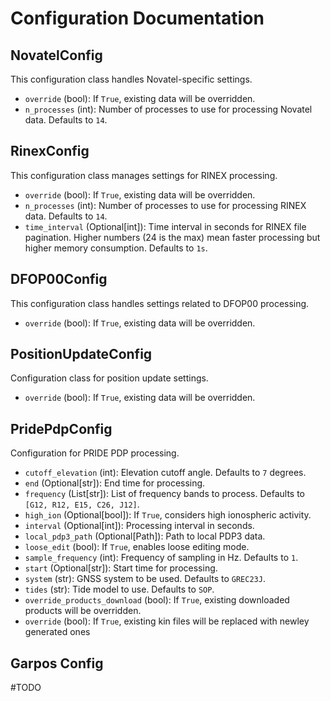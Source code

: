 # Configuration Documentation

## NovatelConfig
This configuration class handles Novatel-specific settings.

- `override` (bool): If `True`, existing data will be overridden.
- `n_processes` (int): Number of processes to use for processing Novatel data. Defaults to `14`.

## RinexConfig
This configuration class manages settings for RINEX processing.

- `override` (bool): If `True`, existing data will be overridden.
- `n_processes` (int): Number of processes to use for processing RINEX data. Defaults to `14`.
- `time_interval` (Optional[int]): Time interval in seconds for RINEX file pagination. Higher numbers (24 is the max) mean faster processing but higher memory consumption. Defaults to `1s`.

## DFOP00Config
This configuration class handles settings related to DFOP00 processing.

- `override` (bool): If `True`, existing data will be overridden.

## PositionUpdateConfig
Configuration class for position update settings.

- `override` (bool): If `True`, existing data will be overridden.

## PridePdpConfig
Configuration for PRIDE PDP processing.

- `cutoff_elevation` (int): Elevation cutoff angle. Defaults to `7` degrees.
- `end` (Optional[str]): End time for processing.
- `frequency` (List[str]): List of frequency bands to process. Defaults to `[G12, R12, E15, C26, J12]`.
- `high_ion` (Optional[bool]): If `True`, considers high ionospheric activity.
- `interval` (Optional[int]): Processing interval in seconds.
- `local_pdp3_path` (Optional[Path]): Path to local PDP3 data.
- `loose_edit` (bool): If `True`, enables loose editing mode.
- `sample_frequency` (int): Frequency of sampling in Hz. Defaults to `1`.
- `start` (Optional[str]): Start time for processing.
- `system` (str): GNSS system to be used. Defaults to `GREC23J`.
- `tides` (str): Tide model to use. Defaults to `SOP`.
- `override_products_download` (bool): If `True`, existing downloaded products will be overridden.
- `override` (bool): If `True`, existing kin files will be replaced with newley generated ones

## Garpos Config
#TODO
